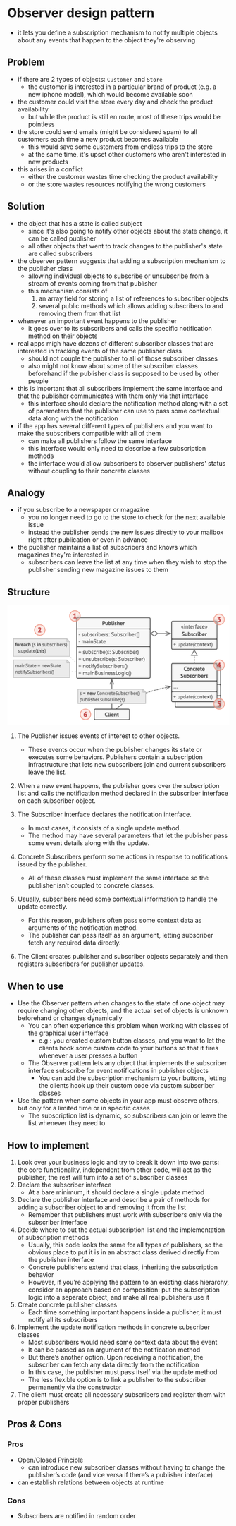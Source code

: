 # Observer design pattern

- it lets you define a subscription mechanism to notify multiple objects about any events that happen to the object they're observing

## Problem

- if there are 2 types of objects: `Customer` and `Store`
  - the customer is interested in a particular brand of product (e.g. a new iphone model), which would become available soon
- the customer could visit the store every day and check the product availability
  - but while the product is still en route, most of these trips would be pointless
- the store could send emails (might be considered spam) to all customers each time a new product becomes available
  - this would save some customers from endless trips to the store
  - at the same time, it's upset other customers who aren't interested in new products
- this arises in a conflict
  - either the customer wastes time checking the product availability
  - or the store wastes resources notifying the wrong customers

## Solution

- the object that has a state is called subject
  - since it's also going to notify other objects about the state change, it can be called publisher
  - all other objects that went to track changes to the publisher's state are called subscribers
- the observer pattern suggests that adding a subscription mechanism to the publisher class
  - allowing individual objects to subscribe or unsubscribe from a stream of events coming from that publisher
  - this mechanism consists of
    1. an array field for storing a list of references to subscriber objects
    2. several public methods which allows adding subscribers to and removing them from that list
- whenever an important event happens to the publisher
  - it goes over to its subscribers and calls the specific notification method on their objects
- real apps migh have dozens of different subscriber classes that are interested in tracking events of the same publisher class
  - should not couple the publisher to all of those subscriber classes
  - also might not know about some of the subscriber classes beforehand if the publisher class is supposed to be used by other people
- this is important that all subscribers implement the same interface and that the publisher communicates with them only via that interface
  - this interface should declare the notification method along with a set of parameters that the publisher can use to pass some contextual data along with the notification
- if the app has several different types of publishers and you want to make the subscribers compatible with all of them
  - can make all publishers follow the same interface
  - this interface would only need to describe a few subscription methods
  - the interface would allow subscribers to observer publishers' status without coupling to their concrete classes

## Analogy

- if you subscribe to a newspaper or magazine
  - you no longer need to go to the store to check for the next available issue
  - instead the publisher sends the new issues directly to your mailbox right after publication or even in advance
- the publisher maintains a list of subscribers and knows which magazines they're interested in
  - subscribers can leave the list at any time when they wish to stop the publisher sending new magazine issues to them

## Structure

![Observer](../../images/observer.png)

1. The Publisher issues events of interest to other objects.

   - These events occur when the publisher changes its state or executes some behaviors. Publishers contain a subscription infrastructure that lets new subscribers join and current subscribers leave the list.

2. When a new event happens, the publisher goes over the subscription list and calls the notification method declared in the subscriber interface on each subscriber object.

3. The Subscriber interface declares the notification interface.

   - In most cases, it consists of a single update method.
   - The method may have several parameters that let the publisher pass some event details along with the update.

4. Concrete Subscribers perform some actions in response to notifications issued by the publisher.

   - All of these classes must implement the same interface so the publisher isn’t coupled to concrete classes.

5. Usually, subscribers need some contextual information to handle the update correctly.

   - For this reason, publishers often pass some context data as arguments of the notification method.
   - The publisher can pass itself as an argument, letting subscriber fetch any required data directly.

6. The Client creates publisher and subscriber objects separately and then registers subscribers for publisher updates.

## When to use

- Use the Observer pattern when changes to the state of one object may require changing other objects, and the actual set of objects is unknown beforehand or changes dynamically
  - You can often experience this problem when working with classes of the graphical user interface
    - e.g.: you created custom button classes, and you want to let the clients hook some custom code to your buttons so that it fires whenever a user presses a button
  - The Observer pattern lets any object that implements the subscriber interface subscribe for event notifications in publisher objects
    - You can add the subscription mechanism to your buttons, letting the clients hook up their custom code via custom subscriber classes
- Use the pattern when some objects in your app must observe others, but only for a limited time or in specific cases
  - The subscription list is dynamic, so subscribers can join or leave the list whenever they need to

## How to implement

1. Look over your business logic and try to break it down into two parts: the core functionality, independent from other code, will act as the publisher; the rest will turn into a set of subscriber classes
2. Declare the subscriber interface
   - At a bare minimum, it should declare a single update method
3. Declare the publisher interface and describe a pair of methods for adding a subscriber object to and removing it from the list
   - Remember that publishers must work with subscribers only via the subscriber interface
4. Decide where to put the actual subscription list and the implementation of subscription methods
   - Usually, this code looks the same for all types of publishers, so the obvious place to put it is in an abstract class derived directly from the publisher interface
   - Concrete publishers extend that class, inheriting the subscription behavior
   - However, if you’re applying the pattern to an existing class hierarchy, consider an approach based on composition: put the subscription logic into a separate object, and make all real publishers use it
5. Create concrete publisher classes
   - Each time something important happens inside a publisher, it must notify all its subscribers
6. Implement the update notification methods in concrete subscriber classes
   - Most subscribers would need some context data about the event
   - It can be passed as an argument of the notification method
   - But there’s another option. Upon receiving a notification, the subscriber can fetch any data directly from the notification
   - In this case, the publisher must pass itself via the update method
   - The less flexible option is to link a publisher to the subscriber permanently via the constructor
7. The client must create all necessary subscribers and register them with proper publishers

## Pros & Cons

### Pros

- Open/Closed Principle
  - can introduce new subscriber classes without having to change the publisher’s code (and vice versa if there’s a publisher interface)
- can establish relations between objects at runtime

### Cons

- Subscribers are notified in random order
